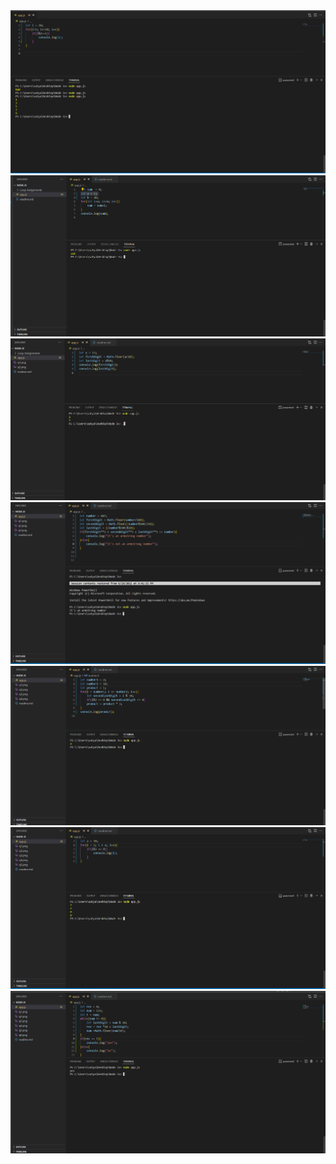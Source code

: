 <img src="q1.png" />
<img src="q2.png" />
<img src="q3.png" />
<img src="q4.png" />
<img src="q5.png" />
<img src="q6.png" />
<img src="q7.png" />